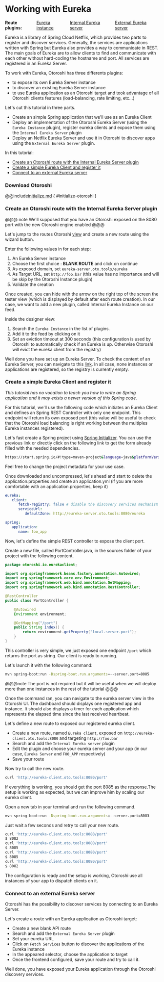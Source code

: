 # Working with Eureka

<div style="display: flex; align-items: center; gap: .5rem;">
<span style="font-weight: bold">Route plugins:</span>
<a class="badge" href="https://maif.github.io/otoroshi/manual/built-in-plugins.html#otoroshi.next.plugins.EurekaServerSink">Eureka instance</a>
<a class="badge" href="https://maif.github.io/otoroshi/manual/built-in-plugins.
html#otoroshi.next.plugins.EurekaTarget">Internal Eureka server</a>
<a class="badge" href="https://maif.github.io/otoroshi/manual/built-in-plugins.html#otoroshi.next.plugins.ExternalEurekaTarget">External Eureka server</a>
</div>

Eureka is a library of Spring Cloud Netflix, which provides two parts to register and discover services.
Generally, the services are applications written with Spring but Eureka also provides a way to communicate in REST. The main goals of Eureka are to allow clients to find and communicate with each other without hard-coding the hostname and port.
All services are registered in an Eureka Server.

To work with Eureka, Otoroshi has three differents plugins:

* to expose its own Eureka Server instance
* to discover an existing Eureka Server instance
* to use Eureka application as an Otoroshi target and took advantage of all Otoroshi clients features (load-balancing, rate limiting, etc...)

Let's cut this tutorial in three parts. 

- Create an simple Spring application that we'll use as an Eureka Client
- Deploy an implementation of the Otoroshi Eureka Server (using the `Eureka Instance` plugin), register eureka clients and expose them using the `Internal Eureka Server` plugin
- Deploy an Netflix Eureka Server and use it in Otoroshi to discover apps using the `External Eureka Server` plugin.


In this tutorial: 

- [Create an Otoroshi route with the Internal Eureka Server plugin](#create-an-otoroshi-route-with-the-internal-eureka-server-plugin)
- [Create a simple Eureka Client and register it](#create-a-simple-eureka-client-and-register-it)
- [Connect to an external Eureka server](#connect-to-an-external-eureka-server)

### Download Otoroshi

@@include[initialize.md](../includes/initialize.md) { #initialize-otoroshi }

### Create an Otoroshi route with the Internal Eureka Server plugin

@@@ note
We'll supposed that you have an Otoroshi exposed on the 8080 port with the new Otoroshi engine enabled
@@@

Let's jump to the routes Otoroshi [view](http://otoroshi.oto.tools:8080/bo/dashboard/routes) and create a new route using the wizard button.

Enter the following values in for each step:

1. An Eureka Server instance
2. Choose the first choice : **BLANK ROUTE** and click on continue
3. As exposed domain, set `eureka-server.oto.tools/eureka`
4. As Target URL, set `http://foo.bar` (this value has no importance and will be skip by the Otoroshi Instance plugin)
5. Validate the creation

Once created, you can hide with the arrow on the right top of the screen the tester view (which is displayed by default after each route creation).
In our case, we want to add a new plugin, called Internal Eureka Instance on our feed.

Inside the designer view:

1. Search the `Eureka Instance` in the list of plugins.
2. Add it to the feed by clicking on it
3. Set an eviction timeout at 300 seconds (this configuration is used by Otoroshi to automatically check if an Eureka is up. Otherwise Otoroshi will evict the eureka client from the registry)

Well done you have set up an Eureka Server. To check the content of an Eureka Server, you can navigate to this [link]('http://otoroshi.oto.tools:8080/bo/dashboard/eureka-servers'). In all case, none instances or applications are registered, so the registry is currently empty.

### Create a simple Eureka Client and register it

*This tutorial has no vocation to teach you how to write an Spring application and it may exists a newer version of this Spring code.*


For this tutorial, we'll use the following code which initiates an Eureka Client and defines an Spring REST Controller with only one endpoint. This endpoint will return its own exposed port (this value will  be useful to check that the Otoroshi load balancing is right working between the multiples Eureka instances registered).


Let's fast create a Spring project using [Spring Initializer](https://start.spring.io/). You can use the previous link or directly click on the following link to get the form already filled with the needed dependencies.

````bash
https://start.spring.io/#!type=maven-project&language=java&platformVersion=2.7.3&packaging=jar&jvmVersion=17&groupId=otoroshi.io&artifactId=eureka-client&name=eureka-client&description=A%20simple%20eureka%20client&packageName=otoroshi.io.eureka-client&dependencies=cloud-eureka,web
````

Feel free to change the project metadata for your use case.

Once downloaded and uncompressed, let's ahead and start to delete the application.properties and create an application.yml (if you are more comfortable with an application.properties, keep it)

````yaml
eureka:
   client:
      fetch-registry: false # disable the discovery services mechanism for the client
      serviceUrl:
         defaultZone: http://eureka-server.oto.tools:8080/eureka

spring:
   application:
      name: foo_app

````


Now, let's define the simple REST controller to expose the client port.

Create a new file, called PortController.java, in the sources folder of your project with the following content.

````java
package otoroshi.io.eurekaclient;

import org.springframework.beans.factory.annotation.Autowired;
import org.springframework.core.env.Environment;
import org.springframework.web.bind.annotation.GetMapping;
import org.springframework.web.bind.annotation.RestController;

@RestController
public class PortController {

    @Autowired
    Environment environment;

    @GetMapping("/port")
    public String index() {
        return environment.getProperty("local.server.port");
    }
}
````
This controller is very simple, we just exposed one endpoint `/port` which returns the port as string. Our client is ready to running. 

Let's launch it with the following command:

````sh
mvn spring-boot:run -Dspring-boot.run.arguments=--server.port=8085
````

@@@note
The port is not required but it will be useful when we will deploy more than one instances in the rest of the tutorial
@@@


Once the command ran, you can navigate to the eureka server view in the Otoroshi UI. The dashboard should displays one registered app and instance.
It should also displays a timer for each application which represents the elapsed time since the last received heartbeat.

Let's define a new route to exposed our registered eureka client.

* Create a new route, named `Eureka client`, exposed on `http://eureka-client.oto.tools:8080` and targeting `http://foo.bar`
* Search and add the `Internal Eureka server` plugin 
* Edit the plugin and choose your eureka server and your app (in our case, `Eureka Server` and `FOO_APP` respectively)
* Save your route

Now try to call the new route.

````sh
curl 'http://eureka-client.oto.tools:8080/port'
````

If everything is working, you should get the port 8085 as the response.The setup is working as expected, but we can improve him by scaling our eureka client.

Open a new tab in your terminal and run the following command.

````sh
mvn spring-boot:run -Dspring-boot.run.arguments=--server.port=8083
````

Just wait a few seconds and retry to call your new route.

````sh
curl 'http://eureka-client.oto.tools:8080/port'
$ 8082
curl 'http://eureka-client.oto.tools:8080/port'
$ 8085
curl 'http://eureka-client.oto.tools:8080/port'
$ 8085
curl 'http://eureka-client.oto.tools:8080/port'
$ 8082
````

The configuration is ready and the setup is working, Otoroshi use all instances of your app to dispatch clients on it.

### Connect to an external Eureka server

Otoroshi has the possibility to discover services by connecting to an Eureka Server.

Let's create a route with an Eureka application as Otoroshi target:

* Create a new blank API route
* Search and add the `External Eureka Server` plugin
* Set your eureka URL
* Click on `Fetch Services` button to discover the applications of the Eureka instance
* In the appeared selector, choose the application to target
* Once the frontend configured, save your route and try to call it.

Well done, you have exposed your Eureka application through the Otoroshi discovery services.





























